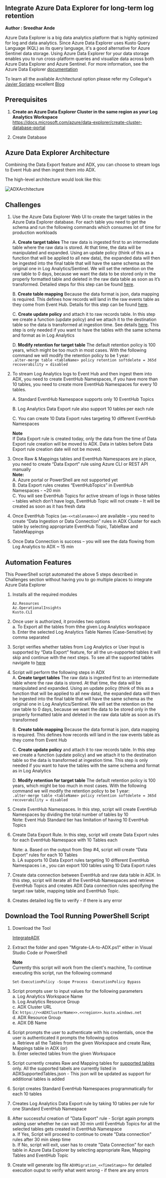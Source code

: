## Integrate Azure Data Explorer for long-term log retention
**Author : Sreedhar Ande**

Azure Data Explorer is a big data analytics platform that is highly optimized for log and data analytics. Since Azure Data Explorer uses Kusto Query Language (KQL) as its query language, it's a good alternative for Azure Sentinel data storage. Using Azure Data Explorer for your data storage enables you to run cross-platform queries and visualize data across both Azure Data Explorer and Azure Sentinel.
For more information, see the Azure Data Explorer [documentation](https://docs.microsoft.com/azure/sentinel/store-logs-in-azure-data-explorer)

To learn all the available Architectural option please refer my Collegue's [Javier Soriano](https://github.com/javiersoriano) excellent [Blog](https://techcommunity.microsoft.com/t5/azure-sentinel/using-azure-data-explorer-for-long-term-retention-of-azure/ba-p/1883947)  

## Prerequisites
1. **Create an Azure Data Explorer Cluster in the same region as your Log Analytics Workspace**  
	https://docs.microsoft.com/azure/data-explorer/create-cluster-database-portal

2. Create Database

## Azure Data Explorer Architecture

Combining the Data Export feature and ADX, you can choose to stream logs to Event Hub and then ingest them into ADX. 

The high-level architecture would look like this:

![ADXArchitecture](./images/AzureDataExplorerArchitecture.png)  

## Challenges
1. Use the Azure Data Explorer Web UI to create the target tables in the Azure Data Explorer database. For each table you need to get the schema and run the following commands which consumes lot of time for production workloads  
  
	A. **Create target tables** The raw data is ingested first to an intermediate table where the raw data is stored. At that time, the data will be manipulated and expanded. Using an update policy (think of this as a function that will be applied to all new data), the expanded data will then be ingested into the final table that will have the same schema as the original one in Log Analytics/Sentinel. We will set the retention on the raw table to 0 days, because we want the data to be stored only in the properly formatted table and deleted in the raw data table as soon as it’s transformed. Detailed steps for this step can be found [here](https://docs.microsoft.com/azure/data-explorer/ingest-data-no-code?tabs=diagnostic-metrics#create-the-target-tables).    
	
	B. **Create table mapping** Because the data format is json, data mapping is required. This defines how records will land in the raw events table as they come from Event Hub. Details for this step can be found [here](https://docs.microsoft.com/azure/data-explorer/ingest-data-no-code?tabs=diagnostic-metrics#create-table-mappings).    
	
	C. **Create update policy** and attach it to raw records table. In this step we create a function (update policy) and we attach it to the destination table so the data is transformed at ingestion time. See details [here](https://docs.microsoft.com/azure/data-explorer/ingest-data-no-code?tabs=diagnostic-metrics#create-the-update-policy-for-metric-and-log-data). This step is only needed if you want to have the tables with the same schema and format as in Log Analytics  
	
	D.  **Modify retention for target table** The default retention policy is 100 years, which might be too much in most cases. With the following command we will modify the retention policy to be 1 year:    
	```.alter-merge table <tableName> policy retention softdelete = 365d recoverability = disabled  ```  

2.	To stream Log Analytics logs to Event Hub and then ingest them into ADX, you need to create EventHub Namespaces, if you have more than 10 tables, you need to create more EventHub Namespaces for every 10 tables.  
 
	A.	Standard EventHub Namespace supports only 10 EventHub Topics  
	
	B.	Log Analytics Data Export rule also support 10 tables per each rule  
	
	C.	You can create 10 Data Export rules targeting 10 different EventHub Namespaces  
	
	**Note**  
	If Data Export rule is created today, only the data from the time of Data Export rule creation will be moved to ADX. Data in tables before Data Export rule 	    creation date will not be moved.

3.	Once Raw & Mappings tables and EventHub Namespaces are in place, you need to create “Data Export” rule using Azure CLI or REST API manually  
	**Note:**  
	A. Azure portal or PowerShell are not supported yet    
	B. Data Export rules creates “EventHubTopics” in EventHub Namespaces - ~20 min    
	C. You will see EventHub Topics for active stream of logs in those tables – tables which don’t have logs, EventHub Topic will not create – It will be created as soon as it has fresh data    

4.	Once EventHub Topics (```am-<<tablename>>```) are available – you need to create “Data Ingestion or Data Connection” rules in ADX Cluster for each table by selecting appropriate EventHub Topic, TableRaw and TableMappings    

5.	Once Data Connection is success – you will see the data flowing from Log Analytics to ADX ~ 15 min    


## Automation Features  
This PowerShell script automated the above 5 steps described in Challenges section without having you to go multiple places to integrate Azure Data Explorer

1. Installs all the required modules
	```
	Az.Resources
	Az.OperationalInsights
	Kusto.CLI
	```
2. Once user is authorized, it provides two options  
	a.	To Export all the tables from thhe given Log Analytics workspace  
	b.	Enter the selected Log Analytics Table Names (Case-Sensitive) by comma separated  
	
3. Script verifies whether tables from Log Analytics or User Input is supported by “Data Export” feature, for all the un-supported tables it will skip  and continue with the next steps. To see all the supported tables navigate to [here](https://docs.microsoft.com/azure/azure-monitor/logs/logs-data-export?tabs=portal#supported-tables)

4. Script will perform the following steps in ADX  
	A. **Create target tables** The raw data is ingested first to an intermediate table where the raw data is stored. At that time, the data will be manipulated and expanded. Using an update policy (think of this as a function that will be applied to all new data), the expanded data will then be ingested into the final table that will have the same schema as the original one in Log Analytics/Sentinel. We will set the retention on the raw table to 0 days, because we want the data to be stored only in the properly formatted table and deleted in the raw data table as soon as it’s transformed   
	
	B. **Create table mapping** Because the data format is json, data mapping is required. This defines how records will land in the raw events table as they come from Event Hub  
	
	C. **Create update policy** and attach it to raw records table. In this step we create a function (update policy) and we attach it to the destination table so the data is transformed at ingestion time. This step is only needed if you want to have the tables with the same schema and format as in Log Analytics  
	
	D.  **Modify retention for target table** The default retention policy is 100 years, which might be too much in most cases. With the following command we will modify the retention policy to be 1 year:    
	```.alter-merge table <tableName> policy retention softdelete = 365d recoverability = disabled  ```  
	
5. Create EventHub Namespaces. In this step, script will create EventHub Namespaces by dividing the total number of tables by 10  
	Note: Event Hub Standard tier has limitation of having 10 EventHub Topics  
	
6. Create Data Export Rule. In this step, script will create Data Export rules for each EventHub Namespace with 10 Tables each  

	Note:
	a.	Based on the output from Step #4, script will create “Data Export” rules for each 10 Tables  
	b.	LA supports 10 Data Export rules targeting 10 different EventHub Namespaces i.e., you can export 100 tables using 10 Data Export rules  
	
7. Create data connection between EventHub and raw data table in ADX. In this step, script will iterate all the EventHub Namespaces and retrieve EventHub Topics and creates ADX Data connection rules specifying the target raw table, mapping table and EventHub Topic.

8. Creates detailed log file to verify - if there is any error


## Download the Tool Running PowerShell Script

1. Download the Tool 

   <a id="ADX" href="https://aka.ms/Sentinel-AzureDataExplorer-Automation">IntegrateADX</a>  
 
2. Extract the folder and open "Migrate-LA-to-ADX.ps1" either in Visual Studio Code or PowerShell  

   **Note**  
   Currently this script will work from the client's machine, To continue executing this script, run the following command
   ```
   Set-ExecutionPolicy -Scope Process -ExecutionPolicy Bypass  
   ```  

3. Script prompts user to input values for the following parameters  
	a.	Log Analytics Workspace Name  
	b.	Log Analytics Resource Group  
	c.	ADX Cluster URL    
	    Ex: `https://<<ADXClusterName>>.<<region>>.kusto.windows.net`  
	d.	ADX Resource Group   
	e.	ADX DB Name  

4. Script prompts the user to authenticate with his credentials, once the user is authenticated it prompts the following optios  
	a. Retrieve all the Tables from the given Workspace and create Raw, Mappings table in ADX (or)  
	b. Enter selected tables from the given Workspace  

5. Script currently creates Raw and Mapping tables for [supported tables](https://docs.microsoft.com/azure/azure-monitor/logs/logs-data-export?tabs=rest#supported-tables) only. All the supported tabels are currently listed in ADXSupportedTables.json - This json will be updated as support for additional tables is added  

6. Script creates Standard EventHub Namespaces programmatically for each 10 tables

7. Creates Log Analytics Data Export rule by taking 10 tables per rule for one Standard EventHub Namespace

8. After successful creation of "Data Export" rule - Script again prompts asking user whether he can wait 30 min until EventHub Topics for all the selected tables gets created in EventHub Namespace  
	a. If Yes, Script will proceed to continue to create "Data connection" rules after 30 min sleep time  
	b. If No, script will exit, user has to create "Data Connection" for each table in Azure Data Explorer by selecting appropriate Raw, Mapping Tables and EventHub Topic  

9. Create will generate log file ```ADXMigration_<<TimeStamp>>``` for detailed execution ouput to verify what went wrong - if there are any errors  



